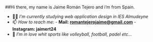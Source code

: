 ##Hi there, my name is Jaime Román Tejero and i’m from Spain.

- 👨‍💻 *I’m currently studying web application design in IES Almudeyne*
- 📫 *How to reach me:* 
        - **Mail: romantejerojaime@gmail.com**
        - **Instagram: jaimert24**
- 🏐 *I’m in love whit sports like volleyball, football, padel etc...*
